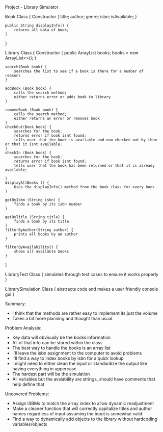 Project - Library Simulator


Book Class { 
    Constructor { 
        title;
        author; 
        genre; 
        isbn; 
        isAvailable;
    }   

    public String displayInfo() { 
        returns all data of book;
    } 

} 

Library Class { 
    Constructor { 
        public ArrayList<Books> books; 
        books = new ArrayList<>();
    } 

    search(Book book) { 
        searches the list to see if a book is there for a number of reasons
    } 

    addBook (Book book) {  
        calls the search method; 
        either returns error or adds book to library
    } 

    removeBook (Book book) { 
        calls the search method; 
        either returns an error or removes book
    } 
    checkOut(Book book) { 
        searches for the book; 
        returns error if book isnt found; 
        tells user that the book is available and now checked out by them or that it isnt available;
    } 
    checkIn (Book book) {  
        searches for the book; 
        returns error if book isnt found; 
        tells user that the book has been returned or that it is already available;
        
    } 
    displayAllBooks () { 
        Uses the displayInfo() method from the book class for every book
    } 

    getByIsbn (String isbn) { 
        finds a book by its isbn number
    } 
    
    getByTitle (String title) { 
        finds a book by its title
    } 
    filterByAuthor(String author) { 
        prints all books by an author
    } 

    filterByAvailability() { 
        shows all available books
    } 
}  

LibraryTest Class { 
    simulates through test cases to ensure it works properly
} 

LibrarySimulation Class { 
    abstracts code and makes a user friendly console gui
} 


Summary: 
- I think that the methods are rather easy to implement its just the volume 
- Takes a bit more planning and thought than usual 

Problem Analysis: 
- Key data will obviously be the books information 
- All of that info can be stored within the class 
- The best way to handle the books is an array list 
- I'll leave the isbn assignment to the computer to avoid problems  
- I'll find a way to index books by isbn for a quick lookup
- I might need to either clean the input or standardize the output like having everything in uppercase 
- The hardest part will be the simulation 
- All variables but the avalability are strings, should have comments that help define that  

Uncovered Problems: 
- Assign ISBMs to match the array index to allow dynamic readjustment 
- Make a cleaner function that will correctly capitalize titles and author names regardless of input assuming the input is somewhat valid 
- Find a way to dynamically add objects to the library without hardcoding variables/objects 



